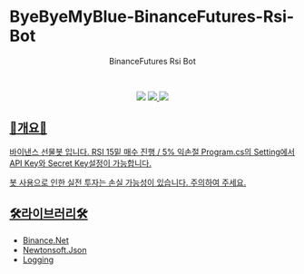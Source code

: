 # ByeByeMyBlue-BinanceFutures-Rsi-Bot
<p align="center">BinanceFutures Rsi Bot</p></br>

<p align="center">
  <img src="https://img.shields.io/badge/Licesce-MIT-FFD400?style=flat-square&logoColor=white"/></a>
  <a href="https://hits.seeyoufarm.com"><img src="https://hits.seeyoufarm.com/api/count/incr/badge.svg?url=https%3A%2F%2Fgithub.com%2Fhy0u4a%2FByeByeMyBlue-BinanceFutures-Rsi-Bot&count_bg=%23E11AAF&title_bg=%2396648A&icon=&icon_color=%23E7E7E7&title=hits&edge_flat=false"/>
 <img src="https://img.shields.io/github/stars/hy0u4a/ByeByeMyBlue-BinanceFutures-Rsi-Bot?style=social"</a>
</p>

## 🎈개요🎈
바이낸스 선물봇 입니다.
RSI 15밑 매수 진행 / 5% 익손절
Program.cs의 Setting에서 API Key와 Secret Key설정이 가능합니다.

봇 사용으로 인한 실전 투자는 손실 가능성이 있습니다. 주의하여 주세요.

## 🛠라이브러리🛠
- Binance.Net </br>
- Newtonsoft.Json </br>
- Logging
